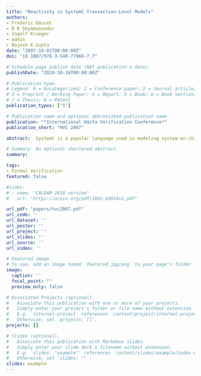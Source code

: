 ```yaml
---
title: "Reactivity in SystemC Transaction-Level Models"
authors:
- Frederic Doucet
- R K Shyamasundar
- Ingolf Krueger
- admin
- Rajesh K Gupta
date: "2007-10-01T00:00:00Z"
doi: "10.1007/978-3-540-77966-7_7"

# Schedule page publish date (NOT publication's date).
publishDate: "2020-10-16T00:00:00Z"

# Publication type.
# Legend: 0 = Uncategorized; 1 = Conference paper; 2 = Journal article;
# 3 = Preprint / Working Paper; 4 = Report; 5 = Book; 6 = Book section;
# 7 = Thesis; 8 = Patent
publication_types: ["1"]

# Publication name and optional abbreviated publication name.
publication: "*International Haifa Verification Conference*"
publication_short: "HVC 2007"

abstract:  SystemC is a popular language used in modeling system-on-chip implementations. To support this task at a high level of abstraction, transaction-level modeling (TLM) libraries have been recently developped. While TLM libraries are useful, it is difficult to capture the reactive nature of certain transactions with the constructs currently available in the SystemC and TLM libraries. In this paper, we propose an approach to specify and verify reactive transactions in SystemC designs. Reactive transactions are different from TLM transactions in the sense that a transaction can be killed or reset. Our approach consists of\: (1) a language to describe reactive transactions that can be translated to verification monitors, (2) an architectural pattern to implement reactive transactions, and (3) the verification support to verify that the design does not deadlock, allows only legal behaviors and is always responsive. We illustrate our approach through an example of a transactional memory system where a transaction can be killed or reset before its completion. We identify the architectural patterns for reactive transactions. Our results demonstrate the feasibility of our approach as well as support for a comprehensive verification using RuleBase/NuSMV tools

# Summary. An optional shortened abstract.
summary: 

tags:
- Formal Verification
featured: false

#links:
# - name: "CALDAM 2018 version"
#   url: "https://arxiv.org/pdf/1802.03634v1.pdf"

url_pdf: "papers/hvc2007.pdf"
url_code: ''
url_dataset: ''
url_poster: ''
url_project: ''
url_slides: ''
url_source: ''
url_video: ''

# Featured image
# To use, add an image named `featured.jpg/png` to your page's folder. 
image:
  caption: ''
  focal_point: ""
  preview_only: false

# Associated Projects (optional).
#   Associate this publication with one or more of your projects.
#   Simply enter your project's folder or file name without extension.
#   E.g. `internal-project` references `content/project/internal-project/index.md`.
#   Otherwise, set `projects: []`.
projects: []

# Slides (optional).
#   Associate this publication with Markdown slides.
#   Simply enter your slide deck's filename without extension.
#   E.g. `slides: "example"` references `content/slides/example/index.md`.
#   Otherwise, set `slides: ""`.
slides: example
---
```



